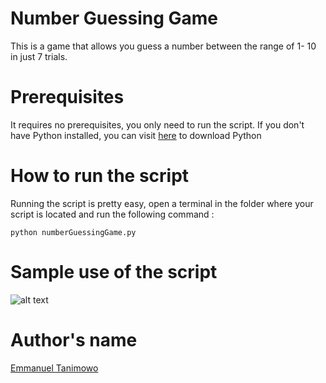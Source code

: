 # Number Guessing Game

This is a game that allows you guess a number between the range of 1- 10 in just 7 trials.

# Prerequisites

It requires no prerequisites, you only need to run the script. If you don't have Python installed, you can visit [here](https://www.python.org/downloads/) to download Python

# How to run the script

Running the script is pretty easy, open a terminal in the folder where your script is located and run the following command :

`python numberGuessingGame.py`

# Sample use of the script

![alt text](https://github.com/Mannuel25/Python-project-Scripts/blob/main/Number%20Guessing%20Game/script_screenshot.png)


# Author's name

[Emmanuel Tanimowo](https://github.com/Mannuel25)